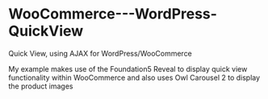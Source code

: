 # WooCommerce---WordPress-QuickView
Quick View, using AJAX for WordPress/WooCommerce

My example makes use of the Foundation5 Reveal to display quick view functionality within WooCommerce and also uses
Owl Carousel 2 to display the product images
